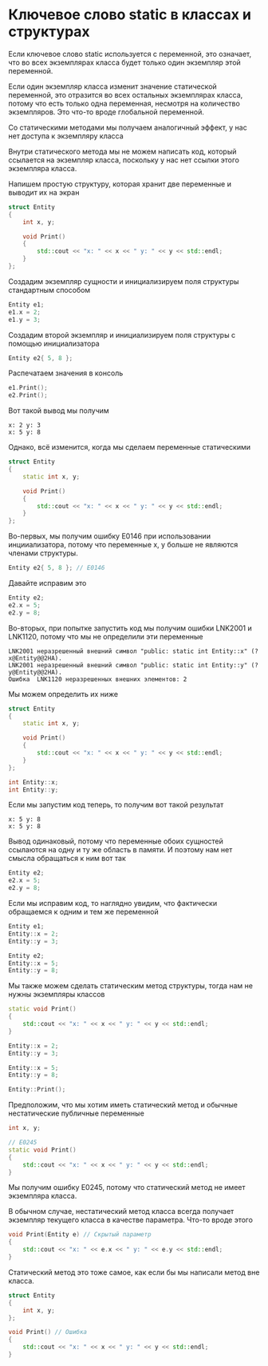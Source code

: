 # Ключевое слово static в классах и структурах

Если ключевое слово static используется с переменной, это означает, что во всех экземплярах класса будет только один экземпляр этой переменной. 

Если один экземпляр класса изменит значение статической переменной, это отразится во всех остальных экземплярах класса, потому что есть только одна переменная, несмотря на количество экземпляров. Это что-то вроде глобальной переменной. 

Со статическими методами мы получаем аналогичный эффект, у нас нет доступа к экземпляру класса 

Внутри статического метода мы не можем написать код, который ссылается на экземпляр класса, поскольку у нас нет ссылки этого экземпляра класса. 

Напишем простую структуру, которая хранит две переменные и выводит их на экран 

```cpp
struct Entity
{
    int x, y;

    void Print()
    {
        std::cout << "x: " << x << " y: " << y << std::endl;
    }
};
```

Создадим экземпляр сущности и инициализируем поля структуры стандартным способом
```cpp
Entity e1;
e1.x = 2;
e1.y = 3;
```

Создадим второй экземпляр и инициализируем поля структуры с помощью инициализатора
```cpp
Entity e2{ 5, 8 };
```

Распечатаем значения в консоль
```cpp
e1.Print();
e2.Print();
```

Вот такой вывод мы получим
```
x: 2 y: 3
x: 5 y: 8
```

Однако, всё  изменится, когда мы сделаем переменные статическими
```cpp
struct Entity
{
    static int x, y;

    void Print()
    {
        std::cout << "x: " << x << " y: " << y << std::endl;
    }
};

```
Во-первых, мы получим ошибку E0146 при использовании инцииализатора, потому что переменные x, y больше не являются членами структуры. 
```cpp
Entity e2{ 5, 8 }; // E0146
```

Давайте исправим это
```cpp
Entity e2;
e2.x = 5;
e2.y = 8;
```

Во-вторых, при попытке запустить код мы получим ошибки LNK2001 и LNK1120, потому что мы не определили эти переменные
```
LNK2001	неразрешенный внешний символ "public: static int Entity::x" (?x@Entity@@2HA).
LNK2001	неразрешенный внешний символ "public: static int Entity::y" (?y@Entity@@2HA).
Ошибка	LNK1120	неразрешенных внешних элементов: 2
```

Мы можем определить их ниже 
```cpp
struct Entity
{
    static int x, y;

    void Print()
    {
        std::cout << "x: " << x << " y: " << y << std::endl;
    }
};

int Entity::x;
int Entity::y;
```

Если мы запустим код теперь, то получим вот такой результат
```
x: 5 y: 8
x: 5 y: 8
```

Вывод одинаковый, потому что переменные обоих сущностей ссылаются на одну и ту же область в памяти. И поэтому нам нет смысла обращаться к ним вот так
```cpp
Entity e2;
e2.x = 5;
e2.y = 8;
```

Если мы исправим код, то наглядно увидим, что фактически обращаемся к одним и тем же переменной
```cpp
Entity e1;
Entity::x = 2;
Entity::y = 3;

Entity e2;
Entity::x = 5;
Entity::y = 8;
``` 

Мы также можем сделать статическим метод структуры, тогда нам не нужны экземпляры классов
```cpp
static void Print()
{
    std::cout << "x: " << x << " y: " << y << std::endl;
}

Entity::x = 2;
Entity::y = 3;

Entity::x = 5;
Entity::y = 8;

Entity::Print();
```

Предположим, что мы хотим иметь статический метод и обычные нестатические публичные переменные
```cpp
int x, y;

// E0245
static void Print()
{
    std::cout << "x: " << x << " y: " << y << std::endl;
}
```

Мы получим ошибку E0245, потому что статический метод не имеет экземпляра класса. 

В обычном случае, нестатический метод класса всегда получает экземпляр текущего класса в качестве параметра. Что-то вроде этого
```cpp
void Print(Entity e) // Скрытый параметр
{
    std::cout << "x: " << e.x << " y: " << e.y << std::endl;
}
```

Статический метод это тоже самое, как если бы мы написали метод вне класса.
```cpp
struct Entity
{
    int x, y;
};

void Print() // Ошибка
{
    std::cout << "x: " << x << " y: " << y << std::endl;
}
```